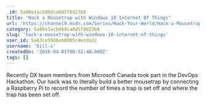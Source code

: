 ```yaml
---
_id: 5a88e1acbd6dca0d5f0d23b8
title: "Hack a Mousetrap with Windows 10 Internet Of Things"
url: 'https://channel9.msdn.com/Series/Hack-Your-World/Hack-a-Mousetrap-with-Windows-10-Internet-Of-Things'
category: 5a88e1acbd6dca0d5f0d23b8
slug: 'hack-a-mousetrap-with-windows-10-internet-of-things'
user_id: 5a83ce59d6eb0005c4ecda2c
username: 'bill-s'
createdOn: '2016-04-01T00:52:48.000Z'
tags: []
---
```


Recently DX team members from Microsoft Canada took part in the DevOps Hackathon.  Our hack was to literally build a better mousetrap by connecting a Raspberry Pi to record the number of times a trap is set off and where the trap has been set off. 
